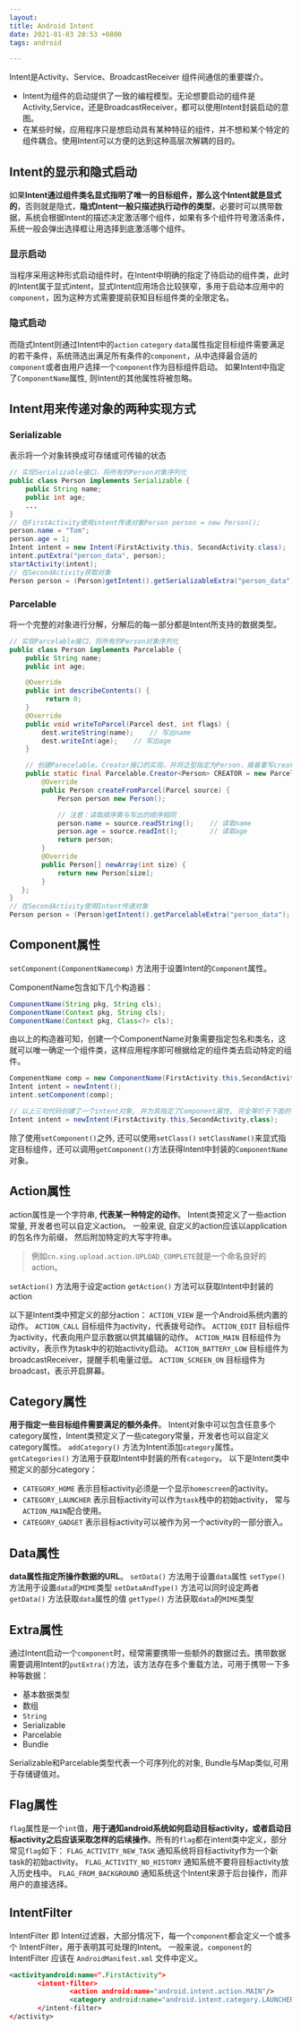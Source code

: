 ```yaml
---
layout: 
title: Android Intent
date: 2021-01-03 20:53 +0800
tags: android

---
```


Intent是Activity、Service、BroadcastReceiver 组件间通信的重要媒介。

- Intent为组件的启动提供了一致的编程模型。无论想要启动的组件是Activity,Service，还是BroadcastReceiver，都可以使用Intent封装启动的意图。
- 在某些时候，应用程序只是想启动具有某种特征的组件，并不想和某个特定的组件耦合。使用Intent可以方便的达到这种高层次解耦的目的。

<!--more-->

## Intent的显示和隐式启动

如果**Intent通过组件类名显式指明了唯一的目标组件，那么这个Intent就是显式的**，否则就是隐式，**隐式Intent一般只描述执行动作的类型**，必要时可以携带数据，系统会根据Intent的描述决定激活哪个组件，如果有多个组件符号激活条件，系统一般会弹出选择框让用选择到底激活哪个组件。

### 显示启动

当程序采用这种形式启动组件时，在Intent中明确的指定了待启动的组件类，此时的Intent属于显式intent，显式Intent应用场合比较狭窄，多用于启动本应用中的`component`，因为这种方式需要提前获知目标组件类的全限定名。

### 隐式启动

而隐式Intent则通过Intent中的`action` `category` `data`属性指定目标组件需要满足的若干条件，系统筛选出满足所有条件的`component`，从中选择最合适的`component`或者由用户选择一个`component`作为目标组件启动。
如果Intent中指定了`ComponentName`属性, 则Intent的其他属性将被忽略。



## Intent用来传递对象的两种实现方式

### Serializable

表示将一个对象转换成可存储或可传输的状态

```java
// 实现Serializable接口，将所有的Person对象序列化
public class Person implements Serializable {
    public String name;
    public int age;
    ...
}
// 在FirstActivity使用intent传递对象Person person = new Person();
person.name = "Tom";
person.age = 1;
Intent intent = new Intent(FirstActivity.this, SecondActivity.class);
intent.putExtra("person_data", person);
startActivity(intent);
// 在SecondActivity获取对象
Person person = (Person)getIntent().getSerializableExtra("person_data");
```

### Parcelable

将一个完整的对象进行分解，分解后的每一部分都是Intent所支持的数据类型。

```java
// 实现Parcelable接口，将所有的Person对象序列化
public class Person implements Parcelable {
    public String name;
    public int age;

    @Override
    public int describeContents() {
         return 0;
    }
    @Override
    public void writeToParcel(Parcel dest, int flags) {
        dest.writeString(name);    // 写出name
        dest.writeInt(age);    // 写出age
    }

    // 创建Parecelable。Creator接口的实现，并将泛型指定为Person，接着重写createFromParcel()和newArray()方法
    public static final Parcelable.Creator<Person> CREATOR = new Parcelable.Creator<Person>() {
        @Override
        public Person createFromParcel(Parcel source) {
            Person person new Person();

            // 注意：读取顺序需与写出的顺序相同
            person.name = source.readString();    // 读取name
            person.age = source.readInt();        // 读取age
            return person;
        }
        @Override
        public Person[] newArray(int size) {
            return new Person[size];
        }
   };
}
// 在SecondActivity使用Intent传递对象
Person person = (Person)getIntent().getParcelableExtra("person_data");
```



## Component属性

`setComponent(ComponentNamecomp)` 方法用于设置Intent的`Component`属性。

ComponentName包含如下几个构造器：

```java
ComponentName(String pkg, String cls);
ComponentName(Context pkg, String cls);
ComponentName(Context pkg, Class<?> cls);
```

由以上的构造器可知，创建一个ComponentName对象需要指定包名和类名，这就可以唯一确定一个组件类，这样应用程序即可根据给定的组件类去启动特定的组件。

```java
ComponentName comp = new ComponentName(FirstActivity.this,SecondActivity.class);
Intent intent = newIntent();
intent.setComponent(comp);

// 以上三句代码创建了一个intent对象, 并为其指定了Component属性, 完全等价于下面的代码
Intent intent = newIntent(FirstActivity.this,SecondActivity,class);
```

除了使用`setComponent()`之外, 还可以使用`setClass()` `setClassName()`来显式指定目标组件，还可以调用`getComponent()`方法获得Intent中封装的`ComponentName`对象。



## Action属性

action属性是一个字符串, **代表某一种特定的动作**。 
Intent类预定义了一些action常量, 开发者也可以自定义action。
一般来说, 自定义的action应该以application的包名作为前缀， 然后附加特定的大写字符串。

>例如`cn.xing.upload.action.UPLOAD_COMPLETE`就是一个命名良好的action。

`setAction()` 方法用于设定action
`getAction()` 方法可以获取Intent中封装的action

以下是Intent类中预定义的部分action：
`ACTION_VIEW` 是一个Android系统内置的动作。
`ACTION_CALL` 目标组件为activity，代表拨号动作。
`ACTION_EDIT` 目标组件为activity，代表向用户显示数据以供其编辑的动作。
`ACTION_MAIN` 目标组件为activity，表示作为task中的初始activity启动。
`ACTION_BATTERY_LOW` 目标组件为broadcastReceiver，提醒手机电量过低。
`ACTION_SCREEN_ON` 目标组件为broadcast，表示开启屏幕。



## Category属性

**用于指定一些目标组件需要满足的额外条件**。
Intent对象中可以包含任意多个category属性，Intent类预定义了一些category常量，开发者也可以自定义category属性。
`addCategory()` 方法为Intent添加`category`属性。
`getCategories()` 方法用于获取Intent中封装的所有`category`。
以下是Intent类中预定义的部分category：

- `CATEGORY_HOME` 表示目标activity必须是一个显示`homescreen`的activity。
- `CATEGORY_LAUNCHER` 表示目标activity可以作为`task`栈中的初始activity，
  常与`ACTION_MAIN`配合使用。
- `CATEGORY_GADGET` 表示目标activity可以被作为另一个activity的一部分嵌入。



## Data属性

**data属性指定所操作数据的URL**。
`setData()` 方法用于设置`data`属性
`setType()` 方法用于设置`data`的`MIME`类型
`setDataAndType()` 方法可以同时设定两者
`getData()` 方法获取`data`属性的值
`getType()` 方法获取`data`的`MIME`类型



## Extra属性

通过Intent启动一个`component`时，经常需要携带一些额外的数据过去。携带数据需要调用Intent的`putExtra()`方法，该方法存在多个重载方法，可用于携带一下多种等数据：

- 基本数据类型
- 数组
- ``String``
- Serializable
- Parcelable
- Bundle

Serializable和Parcelable类型代表一个可序列化的对象, Bundle与Map类似,可用于存储键值对。



## Flag属性

`flag`属性是一个`int`值，**用于通知android系统如何启动目标activity，或者启动目标activity之后应该采取怎样的后续操作**。所有的`flag`都在intent类中定义，部分常见`flag`如下：
`FLAG_ACTIVITY_NEW_TASK` 通知系统将目标activity作为一个新task的初始activity。
`FLAG_ACTIVITY_NO_HISTORY` 通知系统不要将目标activity放入历史栈中。
`FLAG_FROM_BACKGROUND` 通知系统这个Intent来源于后台操作，而非用户的直接选择。



## IntentFilter

IntentFilter 即 Intent过滤器，大部分情况下，每一个`component`都会定义一个或多个 IntentFilter，用于表明其可处理的Intent。
一般来说，`component`的 IntentFilter 应该在 `AndroidManifest.xml` 文件中定义。

```xml
<activityandroid:name=".FirstActivity">
       <intent-filter>
               <action android:name="android.intent.action.MAIN"/>
               <category android:name="android.intent.category.LAUNCHER"/>
       </intent-filter>
</activity>
```
